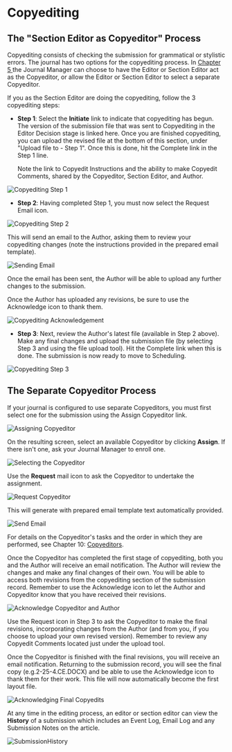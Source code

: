 # Copyediting






## The "Section Editor as Copyeditor" Process



Copyediting consists of checking the submission for grammatical or stylistic errors. The journal has two options for the copyediting process. In [Chapter 5 ](https://docs.pkp.sfu.ca/learning-ojs-2/en/step_four_management)the Journal Manager can choose to have the Editor or Section Editor act as the Copyeditor, or allow the Editor or Section Editor to select a separate Copyeditor.

If you as the Section Editor are doing the copyediting, follow the 3 copyediting steps:

* **Step 1**: Select the **Initiate** link to indicate that copyediting has begun. The  version of the submission file that was sent to Copyediting in the Editor Decision stage is linked here. Once you are finished copyediting, you can upload the revised file at the bottom of this section, under "Upload file to - Step 1". Once this is done, hit the Complete link in the Step 1 line.

    Note the link to Copyedit Instructions and the ability to make Copyedit Comments, shared by the Copyeditor, Section Editor, and Author.

![Copyediting Step 1](images/chapter8/editor_copyeditor_1.png)


* **Step 2**: Having completed Step 1, you must now select the Request Email icon.

![Copyediting Step 2](images/chapter8/editor_copyeditor_2.png)

 This will send an email to the Author, asking them to review your copyediting changes (note the instructions provided in the prepared email template).

![Sending Email](images/chapter8/editor_copyeditor_3.png)

Once the email has been sent, the Author will be able to upload any further changes to the submission.

Once the Author has uploaded any revisions, be sure to use the Acknowledge icon to thank them.

![Copyediting Acknowledgement](images/chapter8/editor_copyeditor_4.png)


* **Step 3**: Next, review the Author's latest file (available in Step 2 above). Make any final changes and upload the submission file (by selecting Step 3 and using the file upload tool). Hit the Complete link when this is done. The submission is now ready to move to Scheduling.

![Copyediting Step 3](images/chapter8/editor_copyeditor_5.png)


## The Separate Copyeditor Process



If your journal is configured to use separate Copyeditors, you must first select one for the submission using the Assign Copyeditor link.

![Assigning Copyeditor](images/chapter8/copyeditor_assign_1.png)  

On the resulting screen, select an available Copyeditor by clicking **Assign**. If there isn't one, ask your Journal Manager to enroll one.

![Selecting the Copyeditor](images/chapter8/copyeditor_assign_2.png)

Use the **Request** mail icon to ask the Copyeditor to undertake the assignment.

![Request Copyeditor](images/chapter8/copyeditor_assign_3.png)

This will generate with prepared email template text automatically provided.

![Send Email](images/chapter8/copyeditor_assign_4.png)  


For details on the Copyeditor's tasks and the order in which they are performed, see Chapter 10: [Copyeditors](https://docs.pkp.sfu.ca/learning-ojs-2/en/copyeditors).

Once the Copyeditor has completed the first stage of copyediting, both you and the Author will receive an email notification. The Author will review the changes and make any final changes of their own. You will be able to access both revisions from the copyediting section of the submission record. Remember to use the Acknowledge icon to let the Author and Copyeditor know that you have received their revisions.

![Acknowledge Copyeditor and Author](images/chapter8/copyeditor_assign_5.png)


Use the Request icon in Step 3 to ask the Copyeditor to make the final revisions, incorporating changes from the Author (and from you, if you choose to upload your own revised version). Remember to review any Copyedit Comments located just under the upload tool.

Once the Copyeditor is finished with the final revisions, you will receive an email notification. Returning to the submission record, you will see the final copy (e.g.2-25-4.CE.DOCX) and be able to use the Acknowledge icon to thank them for their work. This file will now automatically become the first layout file.


![Acknowledging Final Copyedits](images/chapter8/copyeditor_assign_6.png)      


At any time in the editing process, an editor or section editor can view the **History** of a submission which includes an Event Log, Email Log and any Submission Notes on the article.

![SubmissionHistory](images/chapter8/history_editor.png)
